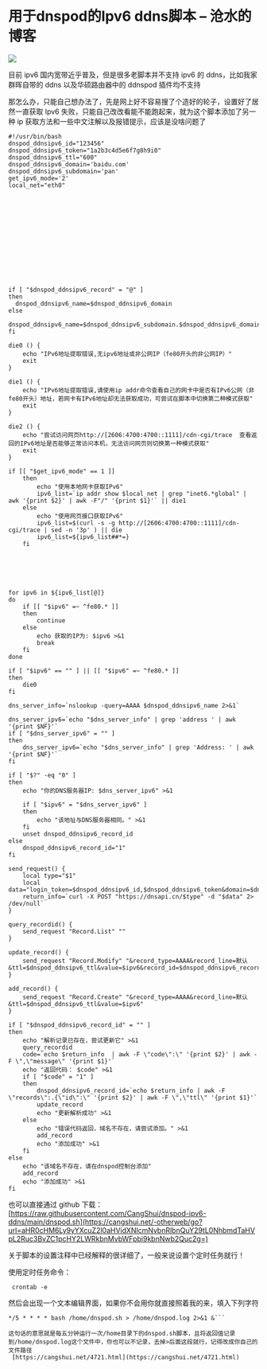 # 用于dnspod的Ipv6 ddns脚本 – 沧水的博客
![](https://cangshui.net/wp-content/uploads/2021/03/20210324035457-1024x454.jpg)

目前 ipv6 国内宽带近乎普及，但是很多老脚本并不支持 ipv6 的 ddns，比如我家群晖自带的 ddns 以及华硕路由器中的 ddnspod 插件均不支持

那怎么办，只能自己想办法了，先是网上好不容易搜了个造好的轮子，设置好了居然一直获取 Ipv6 失败，只能自己改改看能不能跑起来，就为这个脚本添加了另一种 ip 获取方法和一些中文注解以及报错提示，应该是没啥问题了

```null
#!/usr/bin/bash    
dnspod_ddnsipv6_id="123456" 
dnspod_ddnsipv6_token="1a2b3c4d5e6f7g8h9i0" 
dnspod_ddnsipv6_ttl="600" 
dnspod_ddnsipv6_domain='baidu.com' 
dnspod_ddnsipv6_subdomain='pan' 
get_ipv6_mode='2' 
local_net="eth0" 














if [ "$dnspod_ddnsipv6_record" = "@" ]
then
  dnspod_ddnsipv6_name=$dnspod_ddnsipv6_domain
else
  dnspod_ddnsipv6_name=$dnspod_ddnsipv6_subdomain.$dnspod_ddnsipv6_domain
fi

die0 () {
    echo "IPv6地址提取错误,无ipv6地址或非公网IP（fe80开头的非公网IP）"
	exit
}

die1 () {  
	echo "IPv6地址提取错误,请使用ip addr命令查看自己的网卡中是否有IPv6公网（非fe80开头）地址，若网卡有IPv6地址却无法获取成功，可尝试在脚本中切换第二种模式获取"
    exit
}

die2 () {
    echo "尝试访问网页http://[2606:4700:4700::1111]/cdn-cgi/trace  查看返回的IPv6地址是否能够正常访问本机，无法访问网页则切换第一种模式获取"
	exit
}

if [[ "$get_ipv6_mode" == 1 ]]
    then
        echo "使用本地网卡获取IPv6"
		ipv6_list=`ip addr show $local_net | grep "inet6.*global" | awk '{print $2}' | awk -F"/" '{print $1}'` || die1
    else
        echo "使用网页接口获取IPv6"
		ipv6_list=$(curl -s -g http://[2606:4700:4700::1111]/cdn-cgi/trace | sed -n '3p' ) || die
        ipv6_list=${ipv6_list##*=}     
    fi






for ipv6 in ${ipv6_list[@]}
do
    if [[ "$ipv6" =~ ^fe80.* ]]
    then
        continue
    else
        echo 获取的IP为: $ipv6 >&1
        break
    fi
done

if [ "$ipv6" == "" ] || [[ "$ipv6" =~ ^fe80.* ]]
then
    die0
fi

dns_server_info=`nslookup -query=AAAA $dnspod_ddnsipv6_name 2>&1`

dns_server_ipv6=`echo "$dns_server_info" | grep 'address ' | awk '{print $NF}'`
if [ "$dns_server_ipv6" = "" ]
then
    dns_server_ipv6=`echo "$dns_server_info" | grep 'Address: ' | awk '{print $NF}'`
fi
    
if [ "$?" -eq "0" ]
then
    echo "你的DNS服务器IP: $dns_server_ipv6" >&1

    if [ "$ipv6" = "$dns_server_ipv6" ]
    then
        echo "该地址与DNS服务器相同。" >&1
    fi
    unset dnspod_ddnsipv6_record_id
else
    dnspod_ddnsipv6_record_id="1"   
fi

send_request() {
    local type="$1"
    local data="login_token=$dnspod_ddnsipv6_id,$dnspod_ddnsipv6_token&domain=$dnspod_ddnsipv6_domain&sub_domain=$dnspod_ddnsipv6_subdomain$2"
    return_info=`curl -X POST "https://dnsapi.cn/$type" -d "$data" 2> /dev/null`
}

query_recordid() {
    send_request "Record.List" ""
}

update_record() {
    send_request "Record.Modify" "&record_type=AAAA&record_line=默认&ttl=$dnspod_ddnsipv6_ttl&value=$ipv6&record_id=$dnspod_ddnsipv6_record_id"
}

add_record() {
    send_request "Record.Create" "&record_type=AAAA&record_line=默认&ttl=$dnspod_ddnsipv6_ttl&value=$ipv6"
}

if [ "$dnspod_ddnsipv6_record_id" = "" ]
then
    echo "解析记录已存在，尝试更新它" >&1
    query_recordid
    code=`echo $return_info  | awk -F \"code\":\" '{print $2}' | awk -F \",\"message\" '{print $1}'`
    echo "返回代码： $code" >&1
    if [ "$code" = "1" ]
    then
        dnspod_ddnsipv6_record_id=`echo $return_info | awk -F \"records\":.{\"id\":\" '{print $2}' | awk -F \",\"ttl\" '{print $1}'`
        update_record
        echo "更新解析成功" >&1
    else
        echo "错误代码返回，域名不存在，请尝试添加。" >&1
        add_record
        echo "添加成功" >&1
    fi
else
    echo "该域名不存在，请在dnspod控制台添加"
    add_record
    echo "添加成功" >&1
fi
```

也可以直接通过 github 下载：[https://raw.githubusercontent.com/CangShui/dnspod-ipv6-ddns/main/dnspod.sh](https://cangshui.net/-otherweb/go?url=aHR0cHM6Ly9yYXcuZ2l0aHVidXNlcmNvbnRlbnQuY29tL0NhbmdTaHVpL2Ruc3BvZC1pcHY2LWRkbnMvbWFpbi9kbnNwb2Quc2g=)

关于脚本的设置注释中已经解释的很详细了，一般来说设置个定时任务就行！

使用定时任务命令：

```null
 crontab -e
```

然后会出现一个文本编辑界面，如果你不会用你就直接照着我的来，填入下列字符

````null
*/5 * * * * bash /home/dnspod.sh > /home/dnspod.log 2>&1 &```

这句话的意思就是每五分钟运行一次/home目录下的dnspod.sh脚本，且将返回值记录到/home/dnspod.log这个文件中，你也可以不记录，去掉>后面这段就行，记得改成你自己的文件路径 
 [https://cangshui.net/4721.html](https://cangshui.net/4721.html)
````
